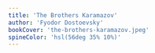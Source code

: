 ```yaml
---
title: 'The Brothers Karamazov'
author: 'Fyodor Dostoevsky'
bookCover: 'the-brothers-karamazov.jpeg'
spineColor: 'hsl(56deg 35% 10%)'
---
```

